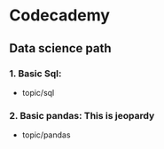 # Codecademy 
## Data science path
### 1. Basic Sql:
* topic/sql
### 2. Basic pandas: This is jeopardy
* topic/pandas
